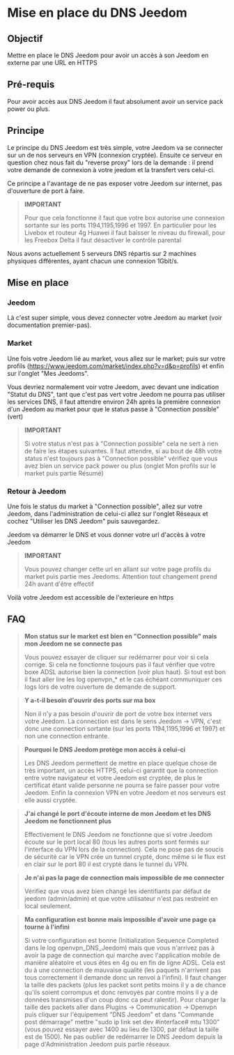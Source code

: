 # Mise en place du DNS Jeedom

## Objectif

Mettre en place le DNS Jeedom pour avoir un accès à son Jeedom en externe par une URL en HTTPS

## Pré-requis

Pour avoir accès aux DNS Jeedom il faut absolument avoir un service pack power ou plus.

## Principe

Le principe du DNS Jeedom est très simple, votre Jeedom va se connecter sur un de nos serveurs en VPN (connexion cryptée). Ensuite ce serveur en question chez nous fait du "reverse proxy" lors de la demande : il prend votre demande de connexion à votre jeedom et la transfert vers celui-ci.

Ce principe a l'avantage de ne pas exposer votre Jeedom sur internet, pas d'ouverture de port à faire.

> **IMPORTANT**
>
> Pour que cela fonctionne il faut que votre box autorise une connexion sortante sur les ports 1194,1195,1996 et 1997. En particulier pour les Livebox et routeur 4g Huawei il faut baisser le niveau du firewall, pour les Freebox Delta il faut désactiver le contrôle parental

Nous avons actuellement 5 serveurs DNS répartis sur 2 machines physiques différentes, ayant chacun une connexion 1Gbit/s. 

## Mise en place

### Jeedom

Là c'est super simple, vous devez connecter votre Jeedom au market (voir documentation premier-pas). 

### Market

Une fois votre Jeedom lié au market, vous allez sur le market; puis sur votre profils (https://www.jeedom.com/market/index.php?v=d&p=profils) et enfin sur l'onglet "Mes Jeedoms".

Vous devriez normalement voir votre Jeedom, avec devant une indication "Statut du DNS", tant que c'est pas vert votre Jeedom ne pourra pas utiliser les services DNS, il faut attendre environ 24h après la première connexion d'un Jeedom au market pour que le status passe à "Connection possible" (vert)

> **IMPORTANT**
>
> Si votre status n'est pas à "Connection possible" cela ne sert à rien de faire les étapes suivantes. Il faut attendre, si au bout de 48h votre status n'est toujours pas à "Connection possible" vérifiez que vous avez bien un service pack power ou plus (onglet Mon profils sur le market puis partie Résumé)

### Retour à Jeedom

Une fois le status du market à "Connection possible", allez sur votre Jeedom, dans l'administration de celui-ci allez sur l'onglet Réseaux et cochez "Utiliser les DNS Jeedom" puis sauvegardez.

Jeedom va démarrer le DNS et vous donner votre url d'accès à votre Jeedom

> **IMPORTANT**
>
> Vous pouvez changer cette url en allant sur votre page profils du market puis partie mes Jeedoms. Attention tout changement prend 24h avant d'être effectif

Voilà votre Jeedom est accessible de l'exterieure en https

## FAQ

> **Mon status sur le market est bien en "Connection possible" mais mon Jeedom ne se connecte pas**
>
> Vous pouvez essayer de cliquer sur redémarrer pour voir si cela corrige. Si cela ne fonctionne toujours pas il faut vérifier que votre boxe ADSL autorise bien la connection (voir plus haut). Si tout est bon il faut aller lire les log openvpn_* et le cas échéant communiquer ces logs lors de votre ouverture de demande de support.

> **Y a-t-il besoin d'ouvrir des ports sur ma box**
>
> Non il n'y a pas besoin d'ouvrir de port de votre box internet vers votre Jeedom. La connection est dans le sens Jeedom -> VPN, c'est donc une connection sortante (sur les ports 1194,1195,1996 et 1997) et non une connection entrante.

> **Pourquoi le DNS Jeedom protège mon accès à celui-ci**
>
> Les DNS Jeedom permettent de mettre en place quelque chose de très important, un accès HTTPS, celui-ci garantit que la connection entre votre navigateur et votre Jeedom est cryptée, de plus le certificat étant valide personne ne pourra se faire passer pour votre Jeedom. Enfin la connexion VPN en votre Jeedom et nos serveurs est elle aussi cryptée.

> **J'ai changé le port d'écoute interne de mon Jeedom et les DNS Jeedom ne fonctionnent plus**
>
> Effectivement le DNS Jeedom ne fonctionne que si votre Jeedom écoute sur le port local 80 (tous les autres ports sont fermés sur l'interface du VPN lors de la connection). Cela ne pose pas de soucis de sécurité car le VPN crée un tunnel crypté, donc même si le flux est en clair sur le port 80 il est crypté dans le tunnel du VPN.

> **Je n'ai pas la page de connection mais impossible de me connecter**
>
> Vérifiez que vous avez bien changé les identifiants par défaut de jeedom (admin/admin) et que votre utilisateur n'est pas restreint en local seulement.

> **Ma configuration est bonne mais impossible d'avoir une page ça tourne à l'infini**
>
> Si votre configuration est bonne (Initialization Sequence Completed dans le log openvpn_DNS_Jeedom) mais que vous n'arrivez pas à avoir la page de connection qui marche avec l'application mobile de manière aléatoire et vous êtes en 4g ou en fin de ligne ADSL. Cela est du à une connection de mauvaise qualité (les paquets n'arrivent pas tous correctement il demande donc un renvoi à l'infini). Il faut changer la taille des packets (plus les packet sont petits moins il y a de chance qu'ils soient corrompus et donc renvoyés par contre moins il y a de données transmises d'un coup donc ca peut ralentir). Pour changer la taille des packets aller dans Plugins -> Communication -> Openvpn puis cliquer sur l'équipement "DNS Jeedom" et dans "Commande post démarrage" mettre "sudo ip link set dev #interface# mtu 1300" (vous pouvez essayer avec 1400 au lieu de 1300, par défaut la taille est de 1500). Ne pas oublier de redémarrer le DNS Jeedom depuis la page d'Administration Jeedom puis partie réseaux.
